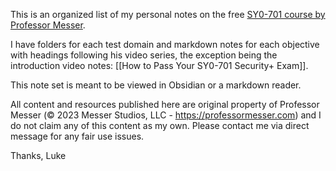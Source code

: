 This is an organized list of my personal notes on the free [SY0-701 course by Professor Messer](https://www.youtube.com/playlist?list=PLG49S3nxzAnl4QDVqK-hOnoqcSKEIDDuv).

I have folders for each test domain and markdown notes for each objective with headings following his video series, the exception being the introduction video notes: [[How to Pass Your SY0-701 Security+ Exam]].

This note set is meant to be viewed in Obsidian or a markdown reader.

All content and resources published here are original property of Professor Messer (© 2023 Messer Studios, LLC - https://professormesser.com) and I do not claim any of this content as my own. Please contact me via direct message for any fair use issues.

Thanks,
Luke
